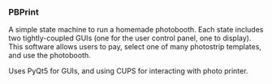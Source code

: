 ### PBPrint

A simple state machine to run a homemade photobooth. Each state includes two tightly-coupled GUIs (one for the user control panel, one to display). This software allows users to pay, select one of many photostrip templates, and use the photobooth.

Uses PyQt5 for GUIs, and using CUPS for interacting with photo printer.
